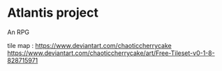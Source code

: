 # Atlantis project
 An RPG 



tile map : https://www.deviantart.com/chaoticcherrycake
			https://www.deviantart.com/chaoticcherrycake/art/Free-Tileset-v0-1-8-828715971